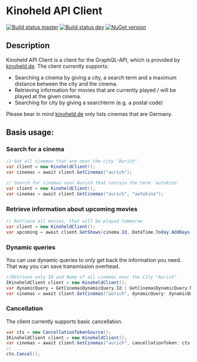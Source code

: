 # Kinoheld API Client

[![Build status master](https://ci.appveyor.com/api/projects/status/b982ewnsagvbyd5i?svg=true&passingText=master%20-%20passing&failingText=master%20-%20failing&pendingText=master%20-%20pending)](https://ci.appveyor.com/project/janniksam/kinoheld) 
[![Build status dev](https://ci.appveyor.com/api/projects/status/b982ewnsagvbyd5i/branch/dev?svg=true&passingText=dev%20-%20passing&failingText=dev%20-%20failing&pendingText=dev%20-%20pending)](https://ci.appveyor.com/project/janniksam/kinoheld/branch/dev)
[![NuGet version](https://badge.fury.io/nu/Kinoheld.Api.Client.svg)](https://badge.fury.io/nu/Kinoheld.Api.Client)

## Description

Kinoheld API Client is a client for the GraphQL-API, which is provided by [kinoheld.de](https://www.kinoheld.de).
The client currently supports:
- Searching a cinema by giving a city, a search term and a maximum distance between the city and the cinema.
- Retrieving information for movies that are currently played / will be played at the given cinema.
- Searching for city by giving a searchterm (e.g. a postal code)

Please bear in mind [kinoheld.de](https://www.kinoheld.de) only lists cinemas that are Germany.

## Basis usage:
 
### Search for a cinema

```cs
// Get all cinemas that are near the city "Aurich"
var client = new KinoheldClient();
var cinemas = await client.GetCinemas("aurich");

// Search for cinemas near Aurich that contain the term 'autokino'
var client = new KinoheldClient();
var cinemas = await client.GetCinemas("aurich", "autokino");
 ```
### Retrieve information about upcoming movies

```cs
// Retrieve all movies, that will be played tommorow
var client = new KinoheldClient();
var upcoming = await client.GetShows(cinema.Id, DateTime.Today.AddDays(1));   
 ```

### Dynamic queries

You can use dynamic queries to only get back the information you need. That way you can save transmission overhead.

```cs
//Retrieve only ID and Name of all cinemas near the City "Aurich"
IKinoheldClient client = new KinoheldClient();
var dynamicQuery = GetCinemasDynamicQuery.Id | GetCinemasDynamicQuery.Name;
var cinemas = await client.GetCinemas("aurich", dynamicQuery: dynamicQuery);
```

### Cancellation

The client currently supports basic cancellation.

```cs
var cts = new CancellationTokenSource();
IKinoheldClient client = new KinoheldClient();
var cinemas = await client.GetCinemas("aurich", cancellationToken: cts.Token);
// ...
cts.Cancel();
```
